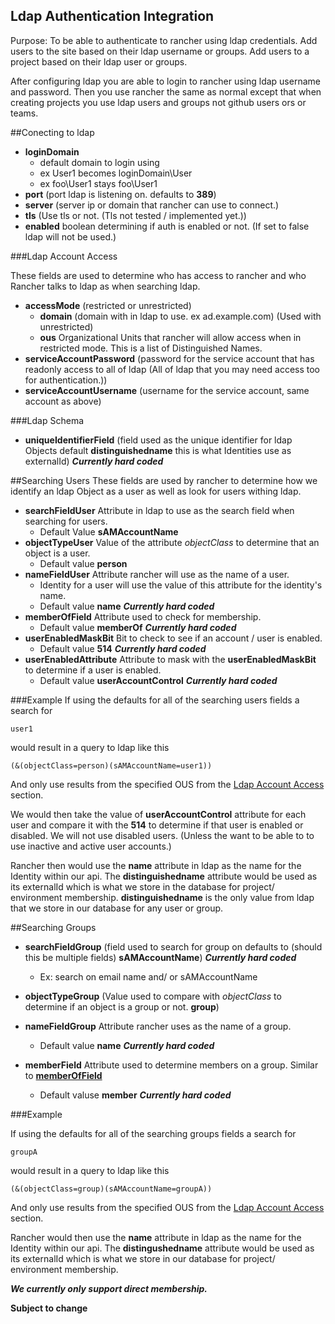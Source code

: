 Ldap Authentication Integration
---------
Purpose: To be able to authenticate to rancher using ldap credentials. Add users to the site based on their ldap username or groups.
Add users to a project based on their ldap user or groups.

After configuring ldap you are able to login to rancher using ldap username and password. Then you use rancher the same
as normal except that when creating projects you use ldap users and groups not github users ors or teams.

##Conecting to ldap
 * **loginDomain** 
    * default domain to login using
    * ex User1 becomes loginDomain\User
    * ex foo\User1 stays foo\User1
 * **port** (port ldap is listening on. defaults to **389**)
 * **server** (server ip or domain that rancher can use to connect.)
 * **tls** (Use tls or not. (Tls not tested / implemented yet.))
 * **enabled** boolean determining if auth is enabled or not. (If set to false ldap will not be used.)

###<a name="ldapAccess"></a>Ldap Account Access
 
These fields are used to determine who has access to rancher and who Rancher talks to ldap as when searching ldap.
 
 * **accessMode**  (restricted or unrestricted)
     * **domain** (domain with in ldap to use. ex ad.example.com) (Used with unrestricted)
     * **ous** Organizational Units that rancher will allow access when in restricted mode. This is a list of Distinguished Names.
 * **serviceAccountPassword** (password for the service account that has readonly access to all of ldap (All of ldap that you may need access too for authentication.))
 * **serviceAccountUsername** (username for the service account, same account as above)
 


###Ldap Schema
 * **uniqueIdentifierField** (field used as the unique identifier for ldap Objects default **distinguishedname** this is what Identities use as externalId) ***Currently hard coded***

##Searching Users
These fields are used by rancher to determine how we identify an ldap Object as a user as well as look for users withing ldap.


 * **searchFieldUser** Attribute in ldap to use as the search field when searching for users. 
     * Default Value **sAMAccountName**
 * **objectTypeUser** Value of the attribute *objectClass* to determine that an object is a user.
     * Default value **person**
 * **nameFieldUser** Attribute rancher will use as the name of a user. 
     * Identity for a user will use the value of this attribute for the identity's name.
     * Default value **name** ***Currently hard coded***
 * <a name="memberOfField"></a>**memberOfField** Attribute used to check for membership. 
     * Default value **memberOf** ***Currently hard coded***
 * **userEnabledMaskBit** Bit to check to see if an account / user is enabled. 
     * Default value **514** ***Currently hard coded***
 * **userEnabledAttribute** Attribute to mask with the **userEnabledMaskBit** to determine if a user is enabled.
     * Default value **userAccountControl** ***Currently hard coded***
     
###Example
If using the defaults for all of the searching users fields a search for 

`user1` 

would result in a query to ldap like this 

`(&(objectClass=person)(sAMAccountName=user1))` 

And only use results from the specified OUS from the [Ldap Account Access](#ldapAccess) section.

We would then take the value of **userAccountControl** attribute for each user and compare it with the **514** to determine if that user is enabled or disabled. We will not use disabled users. (Unless the want to be able to to use inactive and active user accounts.)


Rancher then would use the **name** attribute in ldap as the name for the Identity within our api. The **distinguishedname** attribute would be used as its externalId which is what we store in the database for project/ environment membership. **distinguishedname** is the only value from ldap that we store in our database for any user or group.

 
##Searching Groups

 * **searchFieldGroup** (field used to search for group on defaults to (should this be multiple fields) **sAMAccountName**) ***Currently hard coded***
     * Ex: search on email name and/ or sAMAccountName

 * **objectTypeGroup** (Value used to compare with *objectClass* to determine if an object is a group or not. **group**)

 * **nameFieldGroup** Attribute rancher uses as the name of a group.
     * Default value **name** ***Currently hard coded***
 * **memberField** Attribute used to determine members on a group. Similar to [**memberOfField**](#memberOfField)
     * Default valuse **member**  ***Currently hard coded***

###Example

If using the defaults for all of the searching groups fields a search for

`groupA`

would result in a query to ldap like this

`(&(objectClass=group)(sAMAccountName=groupA))`

And only use results from the specified OUS from the [Ldap Account Access](#ldapAccess) section.

Rancher would then use the **name** attribute in ldap as the name for the Identity within our api. The **distingushedname** attribute would be used as its externalId which is what we store in our database for project/ environment membership.
 
 ***We currently only support direct membership.***
 
 **Subject to change**